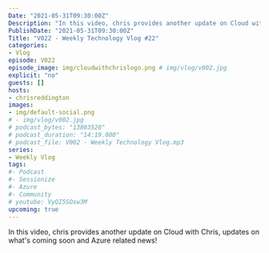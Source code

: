 ```yaml
---
Date: "2021-05-31T09:30:00Z"
Description: "In this video, chris provides another update on Cloud with Chris, updates on what's coming soon and Azure related news!"
PublishDate: "2021-05-31T09:30:00Z"
Title: "V022 - Weekly Technology Vlog #22"
categories:
- Vlog
episode: V022
episode_image: img/cloudwithchrislogo.png # img/vlog/v002.jpg
explicit: "no"
guests: []
hosts:
- chrisreddington
images:
- img/default-social.png
# - img/vlog/v002.jpg
# podcast_bytes: "13803520"
# podcast_duration: "14:19.000"
# podcast_file: V002 - Weekly Technology Vlog.mp3
series:
- Weekly Vlog
tags:
#- Podcast
#- Sessionize
#- Azure
#- Community
# youtube: VyQI5SOsw3M
upcoming: true
---
```

In this video, chris provides another update on Cloud with Chris, updates on what's coming soon and Azure related news!